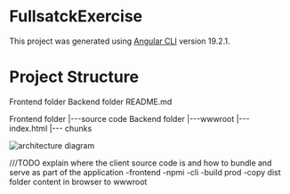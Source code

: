 # FullsatckExercise

This project was generated using [Angular CLI](https://github.com/angular/angular-cli) version 19.2.1.

# Project Structure 

Frontend folder
Backend folder
README.md

Frontend folder
    |---source code
Backend folder
    |---wwwroot
        |--- index.html
        |--- chunks

![architecture diagram](/src/assets/architecture%20diagram.jpg)

///TODO explain where the client source code is and how to bundle and serve as part of the application
-frontend
-npmi
-cli
-build prod
-copy dist folder content in browser to wwwroot

